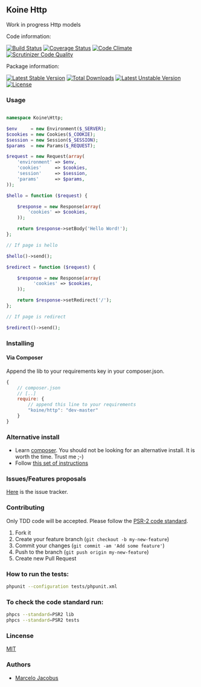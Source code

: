 Koine Http
-----------------

Work in progress Http models

Code information:

[![Build Status](https://travis-ci.org/koinephp/Http.png?branch=master)](https://travis-ci.org/koinephp/Http)
[![Coverage Status](https://coveralls.io/repos/koinephp/Http/badge.png?branch=master)](https://coveralls.io/r/koinephp/Http?branch=master)
[![Code Climate](https://codeclimate.com/github/koinephp/Http.png)](https://codeclimate.com/github/koinephp/Http)
[![Scrutinizer Code Quality](https://scrutinizer-ci.com/g/koinephp/Http/badges/quality-score.png?b=master)](https://scrutinizer-ci.com/g/koinephp/Http/?branch=master)

Package information:

[![Latest Stable Version](https://poser.pugx.org/koine/http/v/stable.svg)](https://packagist.org/packages/koine/http)
[![Total Downloads](https://poser.pugx.org/koine/http/downloads.svg)](https://packagist.org/packages/koine/http)
[![Latest Unstable Version](https://poser.pugx.org/koine/http/v/unstable.svg)](https://packagist.org/packages/koine/http)
[![License](https://poser.pugx.org/koine/http/license.svg)](https://packagist.org/packages/koine/http)

### Usage

```php

namespace Koine\Http;

$env     = new Environment($_SERVER);
$cookies = new Cookies($_COOKIE);
$session = new Session($_SESSION);
$params  = new Params($_REQUEST);

$request = new Request(array(
    'environment' => $env,
    'cookies'     => $cookies,
    'session'     => $session,
    'params'      => $params,
));

$hello = function ($request) {

    $response = new Response(array(
        'cookies' => $cookies,
    ));

    return $response->setBody('Hello Word!');
};

// If page is hello

$hello()->send();

$redirect = function ($request) {

    $response = new Response(array(
          'cookies' => $cookies,
    ));

    return $response->setRedirect('/');
};

// If page is redirect

$redirect()->send();

```

### Installing

#### Via Composer
Append the lib to your requirements key in your composer.json.

```javascript
{
    // composer.json
    // [..]
    require: {
        // append this line to your requirements
        "koine/http": "dev-master"
    }
}
```

### Alternative install
- Learn [composer](https://getcomposer.org). You should not be looking for an alternative install. It is worth the time. Trust me ;-)
- Follow [this set of instructions](#installing-via-composer)

### Issues/Features proposals

[Here](https://github.com/koinephp/http/issues) is the issue tracker.

### Contributing

Only TDD code will be accepted. Please follow the [PSR-2 code standard](https://github.com/php-fig/fig-standards/blob/master/accepted/PSR-2-coding-style-guide.md).

1. Fork it
2. Create your feature branch (`git checkout -b my-new-feature`)
3. Commit your changes (`git commit -am 'Add some feature'`)
4. Push to the branch (`git push origin my-new-feature`)
5. Create new Pull Request

### How to run the tests:

```bash
phpunit --configuration tests/phpunit.xml
```

### To check the code standard run:

```bash
phpcs --standard=PSR2 lib
phpcs --standard=PSR2 tests
```

### Lincense
[MIT](MIT-LICENSE)

### Authors

- [Marcelo Jacobus](https://github.com/mjacobus)
